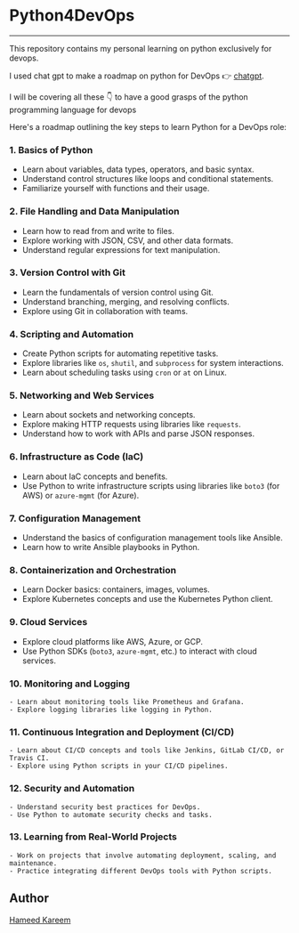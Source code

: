 # Python4DevOps
---

This repository contains my personal learning on python exclusively for devops.

I used chat gpt to make a roadmap on python for DevOps 👉 [chatgpt](https://www.chat.openai.com). 

I will be covering all these 👇 to have a good grasps of the python programming language for devops 

 Here's a roadmap outlining the key steps to learn Python for a DevOps role:

### 1. Basics of Python
   - Learn about variables, data types, operators, and basic syntax.
   - Understand control structures like loops and conditional statements.
   - Familiarize yourself with functions and their usage.

### 2. File Handling and Data Manipulation
   - Learn how to read from and write to files.
   - Explore working with JSON, CSV, and other data formats.
   - Understand regular expressions for text manipulation.

### 3. Version Control with Git
   - Learn the fundamentals of version control using Git.
   - Understand branching, merging, and resolving conflicts.
   - Explore using Git in collaboration with teams.

### 4. Scripting and Automation
   - Create Python scripts for automating repetitive tasks.
   - Explore libraries like `os`, `shutil`, and `subprocess` for system interactions.
   - Learn about scheduling tasks using `cron` or `at` on Linux.

### 5. Networking and Web Services
   - Learn about sockets and networking concepts.
   - Explore making HTTP requests using libraries like `requests`.
   - Understand how to work with APIs and parse JSON responses.

### 6. Infrastructure as Code (IaC)
   - Learn about IaC concepts and benefits.
   - Use Python to write infrastructure scripts using libraries like `boto3` (for AWS) or `azure-mgmt` (for Azure).

### 7. Configuration Management
   - Understand the basics of configuration management tools like Ansible.
   - Learn how to write Ansible playbooks in Python.

### 8. Containerization and Orchestration
   - Learn Docker basics: containers, images, volumes.
   - Explore Kubernetes concepts and use the Kubernetes Python client.

### 9. Cloud Services
   - Explore cloud platforms like AWS, Azure, or GCP.
   - Use Python SDKs (`boto3`, `azure-mgmt`, etc.) to interact with cloud services.

### 10. Monitoring and Logging
    - Learn about monitoring tools like Prometheus and Grafana.
    - Explore logging libraries like logging in Python.

### 11. Continuous Integration and Deployment (CI/CD)
    - Learn about CI/CD concepts and tools like Jenkins, GitLab CI/CD, or Travis CI.
    - Explore using Python scripts in your CI/CD pipelines.

### 12. Security and Automation
    - Understand security best practices for DevOps.
    - Use Python to automate security checks and tasks.

### 13. Learning from Real-World Projects
    - Work on projects that involve automating deployment, scaling, and maintenance.
    - Practice integrating different DevOps tools with Python scripts.


## Author 
[Hameed Kareem](https://github.com/maxton4life)